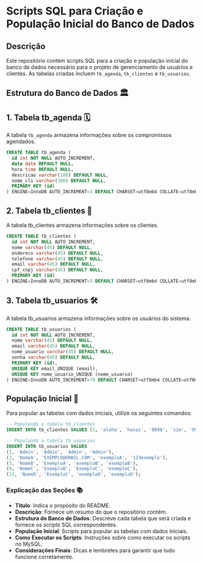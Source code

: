 # Scripts SQL para Criação e População Inicial do Banco de Dados

## Descrição
Este repositório contém scripts SQL para a criação e população inicial do banco de dados necessário para o projeto de gerenciamento de usuários e clientes. As tabelas criadas incluem `tb_agenda`, `tb_clientes` e `tb_usuarios`.

## Estrutura do Banco de Dados 🏛️

## 1. Tabela tb_agenda 🗓️
A tabela `tb_agenda` armazena informações sobre os compromissos agendados.

```sql
CREATE TABLE tb_agenda (
  id int NOT NULL AUTO_INCREMENT,
  data date DEFAULT NULL,
  hora time DEFAULT NULL,
  descricao varchar(100) DEFAULT NULL,
  nome_cli varchar(100) DEFAULT NULL,
  PRIMARY KEY (id)
) ENGINE=InnoDB AUTO_INCREMENT=3 DEFAULT CHARSET=utf8mb4 COLLATE=utf8mb4_0900_ai_ci;
```
## 2. Tabela tb_clientes 👥 
A tabela tb_clientes armazena informações sobre os clientes.
```sql
CREATE TABLE tb_clientes (
  id int NOT NULL AUTO_INCREMENT,
  nome varchar(45) DEFAULT NULL,
  endereco varchar(45) DEFAULT NULL,
  telefone varchar(45) DEFAULT NULL,
  email varchar(45) DEFAULT NULL,
  cpf_cnpj varchar(45) DEFAULT NULL,
  PRIMARY KEY (id)
) ENGINE=InnoDB AUTO_INCREMENT=3 DEFAULT CHARSET=utf8mb4 COLLATE=utf8mb4_0900_ai_ci;
```
## 3. Tabela tb_usuarios 🛠️ 
A tabela tb_usuarios armazena informações sobre os usuários do sistema.
```sql
CREATE TABLE tb_usuarios (
  id int NOT NULL AUTO_INCREMENT,
  nome varchar(45) DEFAULT NULL,
  email varchar(45) DEFAULT NULL,
  nome_usuario varchar(45) DEFAULT NULL,
  senha varchar(45) DEFAULT NULL,
  PRIMARY KEY (id),
  UNIQUE KEY email_UNIQUE (email),
  UNIQUE KEY nome_usuario_UNIQUE (nome_usuario)
) ENGINE=InnoDB AUTO_INCREMENT=70 DEFAULT CHARSET=utf8mb4 COLLATE=utf8mb4_0900_ai_ci;
```
## População Inicial  🚀
Para popular as tabelas com dados iniciais, utilize os seguintes comandos:
```sql
-- Populando a tabela tb_clientes
INSERT INTO tb_clientes VALUES (1, 'aloha', 'havai', '8898', 'sim', '9988');

-- Populando a tabela tb_usuarios
INSERT INTO tb_usuarios VALUES 
(1, 'Admin', 'Admin', 'Admin', 'Admin'),
(2, 'NomeA', 'EXEMPLO@GMAIL.COM', 'exemploA', '123exemplo'),
(3, 'NomeB', 'ExemploA', 'exemploB', 'exemploB'),
(9, 'NomeC', 'ExemploB', 'ExemploC', 'exemploC'),
(11, 'NomeD', 'ExemploC', 'exemploD', 'exemploD');
```
### Explicação das Seções 📚

- **Título**: Indica o propósito do README.
- **Descrição**: Fornece um resumo do que o repositório contém.
- **Estrutura do Banco de Dados**: Descreve cada tabela que será criada e fornece os scripts SQL correspondentes.
- **População Inicial**: Scripts para popular as tabelas com dados iniciais.
- **Como Executar os Scripts**: Instruções sobre como executar os scripts no MySQL.
- **Considerações Finais**: Dicas e lembretes para garantir que tudo funcione corretamente.
